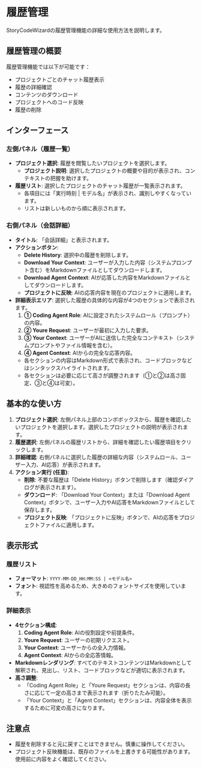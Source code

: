 # 履歴管理

StoryCodeWizardの履歴管理機能の詳細な使用方法を説明します。

## 履歴管理の概要

履歴管理機能では以下が可能です：

- プロジェクトごとのチャット履歴表示
- 履歴の詳細確認
- コンテンツのダウンロード
- プロジェクトへのコード反映
- 履歴の削除

## インターフェース

### 左側パネル（履歴一覧）
- **プロジェクト選択**: 履歴を閲覧したいプロジェクトを選択します。
  - **プロジェクト説明**: 選択したプロジェクトの概要や目的が表示され、コンテキストの把握を助けます。
- **履歴リスト**: 選択したプロジェクトのチャット履歴が一覧表示されます。
  - 各項目には「実行時刻 | モデル名」が表示され、識別しやすくなっています。
  - リストは新しいものから順に表示されます。

### 右側パネル（会話詳細）
- **タイトル**: 「会話詳細」と表示されます。
- **アクションボタン**:
  - **Delete History**: 選択中の履歴を削除します。
  - **Download Your Context**: ユーザーが入力した内容（システムプロンプト含む）をMarkdownファイルとしてダウンロードします。
  - **Download Agent Context**: AIが応答した内容をMarkdownファイルとしてダウンロードします。
  - **プロジェクトに反映**: AIの応答内容を現在のプロジェクトに適用します。
- **詳細表示エリア**: 選択した履歴の具体的な内容が4つのセクションで表示されます。
  1.  **① Coding Agent Role**: AIに設定されたシステムロール（プロンプト）の内容。
  2.  **② Youre Request**: ユーザーが最初に入力した要求。
  3.  **③ Your Context**: ユーザーがAIに送信した完全なコンテキスト（システムプロンプトやファイル情報を含む）。
  4.  **④ Agent Context**: AIからの完全な応答内容。
  - 各セクションの内容はMarkdown形式で表示され、コードブロックなどはシンタックスハイライトされます。
  - 各セクションは必要に応じて高さが調整されます（①と②は高さ固定、③と④は可変）。

## 基本的な使い方

1. **プロジェクト選択**: 左側パネル上部のコンボボックスから、履歴を確認したいプロジェクトを選択します。選択したプロジェクトの説明が表示されます。
2. **履歴選択**: 左側パネルの履歴リストから、詳細を確認したい履歴項目をクリックします。
3. **詳細確認**: 右側パネルに選択した履歴の詳細な内容（システムロール、ユーザー入力、AI応答）が表示されます。
4. **アクション実行 (任意)**:
   - **削除**: 不要な履歴は「Delete History」ボタンで削除します（確認ダイアログが表示されます）。
   - **ダウンロード**: 「Download Your Context」または「Download Agent Context」ボタンで、ユーザー入力やAI応答をMarkdownファイルとして保存します。
   - **プロジェクト反映**: 「プロジェクトに反映」ボタンで、AIの応答をプロジェクトファイルに適用します。

## 表示形式

### 履歴リスト
- **フォーマット**: `YYYY-MM-DD_HH:MM:SS | <モデル名>`
- **フォント**: 視認性を高めるため、大きめのフォントサイズを使用しています。

### 詳細表示
- **4セクション構成**:
  1. **Coding Agent Role**: AIの役割設定や前提条件。
  2. **Youre Request**: ユーザーの初期リクエスト。
  3. **Your Context**: ユーザーからの全入力情報。
  4. **Agent Context**: AIからの全応答情報。
- **Markdownレンダリング**: すべてのテキストコンテンツはMarkdownとして解釈され、見出し、リスト、コードブロックなどが適切に表示されます。
- **高さ調整**:
  - 「Coding Agent Role」と「Youre Request」セクションは、内容の長さに応じて一定の高さまで表示されます（折りたたみ可能）。
  - 「Your Context」と「Agent Context」セクションは、内容全体を表示するために可変の高さになります。

## 注意点
- 履歴を削除すると元に戻すことはできません。慎重に操作してください。
- プロジェクト反映機能は、既存のファイルを上書きする可能性があります。使用前に内容をよく確認してください。

